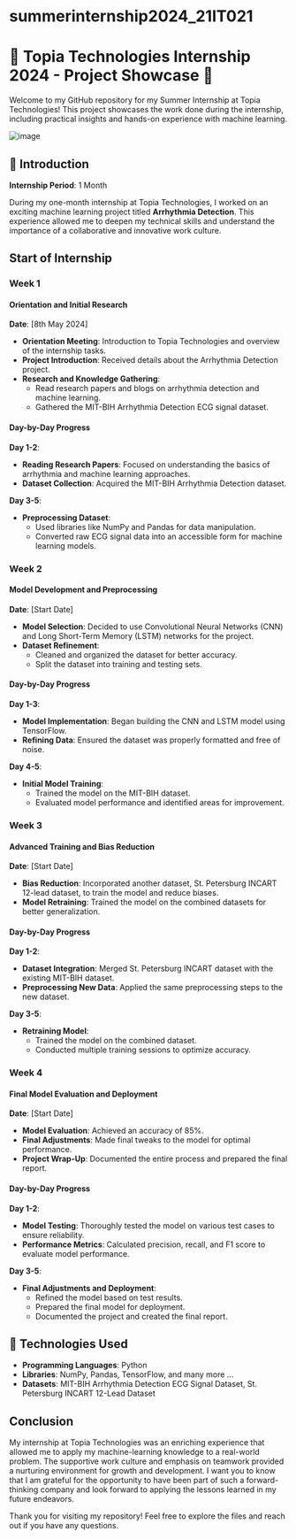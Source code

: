 # summerinternship2024_21IT021

# 🌟 Topia Technologies Internship 2024 - Project Showcase 🌟

Welcome to my GitHub repository for my Summer Internship at Topia Technologies! This project showcases the work done during the internship, including practical insights and hands-on experience with machine learning.

![image](https://github.com/user-attachments/assets/70058374-dcaf-44b2-9e80-ddf7ba79560b)


## 🚀 Introduction
**Internship Period**: 1 Month

During my one-month internship at Topia Technologies, I worked on an exciting machine learning project titled **Arrhythmia Detection**. This experience allowed me to deepen my technical skills and understand the importance of a collaborative and innovative work culture.

## Start of Internship

### Week 1
#### Orientation and Initial Research
**Date**: [8th May 2024]

- **Orientation Meeting**: Introduction to Topia Technologies and overview of the internship tasks.
- **Project Introduction**: Received details about the Arrhythmia Detection project.
- **Research and Knowledge Gathering**:
  - Read research papers and blogs on arrhythmia detection and machine learning.
  - Gathered the MIT-BIH Arrhythmia Detection ECG signal dataset.

#### Day-by-Day Progress
**Day 1-2**:
- **Reading Research Papers**: Focused on understanding the basics of arrhythmia and machine learning approaches.
- **Dataset Collection**: Acquired the MIT-BIH Arrhythmia Detection dataset.

**Day 3-5**:
- **Preprocessing Dataset**:
  - Used libraries like NumPy and Pandas for data manipulation.
  - Converted raw ECG signal data into an accessible form for machine learning models.

### Week 2
#### Model Development and Preprocessing
**Date**: [Start Date]

- **Model Selection**: Decided to use Convolutional Neural Networks (CNN) and Long Short-Term Memory (LSTM) networks for the project.
- **Dataset Refinement**:
  - Cleaned and organized the dataset for better accuracy.
  - Split the dataset into training and testing sets.

#### Day-by-Day Progress
**Day 1-3**:
- **Model Implementation**: Began building the CNN and LSTM model using TensorFlow.
- **Refining Data**: Ensured the dataset was properly formatted and free of noise.

**Day 4-5**:
- **Initial Model Training**:
  - Trained the model on the MIT-BIH dataset.
  - Evaluated model performance and identified areas for improvement.

### Week 3
#### Advanced Training and Bias Reduction
**Date**: [Start Date]

- **Bias Reduction**: Incorporated another dataset, St. Petersburg INCART 12-lead dataset, to train the model and reduce biases.
- **Model Retraining**: Trained the model on the combined datasets for better generalization.

#### Day-by-Day Progress
**Day 1-2**:
- **Dataset Integration**: Merged St. Petersburg INCART dataset with the existing MIT-BIH dataset.
- **Preprocessing New Data**: Applied the same preprocessing steps to the new dataset.

**Day 3-5**:
- **Retraining Model**:
  - Trained the model on the combined dataset.
  - Conducted multiple training sessions to optimize accuracy.

### Week 4
#### Final Model Evaluation and Deployment
**Date**: [Start Date]

- **Model Evaluation**: Achieved an accuracy of 85%.
- **Final Adjustments**: Made final tweaks to the model for optimal performance.
- **Project Wrap-Up**: Documented the entire process and prepared the final report.

#### Day-by-Day Progress
**Day 1-2**:
- **Model Testing**: Thoroughly tested the model on various test cases to ensure reliability.
- **Performance Metrics**: Calculated precision, recall, and F1 score to evaluate model performance.

**Day 3-5**:
- **Final Adjustments and Deployment**:
  - Refined the model based on test results.
  - Prepared the final model for deployment.
  - Documented the project and created the final report.

## 📝 Technologies Used
- **Programming Languages**: Python
- **Libraries**: NumPy, Pandas, TensorFlow, and many more ...
- **Datasets**: MIT-BIH Arrhythmia Detection ECG Signal Dataset, St. Petersburg INCART 12-Lead Dataset

## Conclusion
My internship at Topia Technologies was an enriching experience that allowed me to apply my machine-learning knowledge to a real-world problem. The supportive work culture and emphasis on teamwork provided a nurturing environment for growth and development. I want you to know that I am grateful for the opportunity to have been part of such a forward-thinking company and look forward to applying the lessons learned in my future endeavors.

Thank you for visiting my repository! Feel free to explore the files and reach out if you have any questions.
